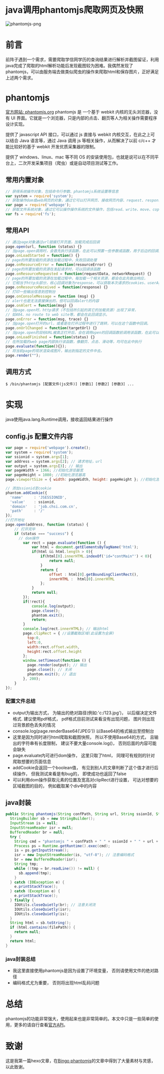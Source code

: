 # java调用phantomjs爬取网页及快照


![phantomjs-png](/images/post/phantomjs.png)
<!-- more -->

# 前言
前阵子遇到一个需求，需要爬取学信网学历的查询结果进行解析并截图留证，利用java完成了爬取的html解析功能后发现截图较为困难。我偶然发现了 phantomjs，可以由服务端去做类似爬虫的操作来爬取html和保存图片，正好满足上述两个需求。

# phantomjs
[官方网站: phantomjs.org](http://phantomjs.org)
phantomjs 是 一个基于 webkit 内核的无头浏览器，没有 UI 界面。它就是一个浏览器，只是内部的点击、翻页等人为相关操作需要程序设计实现。

提供了 javascript API 接口，可以通过 js 直接与 webkit 内核交互，在此之上可以结合 Java 语言等，通过 Java 调用 js 等相关操作，从而解决了以前 c/c++ 才能比较好的基于 webkit 开发优质采集器的限制。

提供了 windows、linux、mac 等不同 OS 的安装使用包，也就是说可以在不同平台上，二次开发采集项目（爬虫）或是自动项目测试等工作。

## 常用内置对象
```javascript
// 获得系统操作对象，包括命令行参数、phantomjs系统设置等信息
var system = require('system');
// 获取操作dom或web网页的对象，通过它可以打开网页、接收网页内容、request、response参数，其为最核心对象。
var page = require('webpage');
// 获取文件系统对象，通过它可以操作操作系统的文件操作，包括read、write、move、copy、delete等。
var fs = require('fs');
```

## 常用API
```javascript
// 通过page对象通过url链接打开页面，加载完成后回调
page.open(url, function (status) {}
// 当page.open调用时，会首先执行该函数，在此可以预置一些参数或函数，用于后边的回调函数中
page.onLoadStarted = function() {}
// page的所要加载的资源在加载过程中，失败回调处理
page.onResourceError = function(resourceError) {}
// page的所要加载的资源在发起请求时，可以回调该函数
page.onResourceRequested = function(requestData, networkRequest) {}
// page的所要加载的资源在加载过程中，每加载一个相关资源，都会在此先做出响应，
// 它相当于http头部分，核心回调对象为response，可以获取本次请求的cookies、userAgent等
page.onResourceReceived = function(response) {}
// 打印一些输出信息到控制台
page.onConsoleMessage = function (msg) {}
// alert也是无法直接弹出的，但可以回调alert的内容
page.onAlert = function(msg) {}
// 当page.open时，http请求（不包括所引起的其它的加载资源）出现了异常，
// 如404、no route to web site等，都会在此回调显示。
page.onError = function(msg, trace) {}
// 当page.open打开的url，或者是在打开过程中进行了跳转，可以在这个函数中回调。
page.onUrlChanged = function(targetUrl) {}
// 当page.open的目标URL被真正打开后，会在调用open的回调函数前调用该函数，在此可以进行内部的翻页等操作
page.onLoadFinished = function(status) {}
// 在所加载的web page内部执行该函数，像翻页、点击、滑动等，均可在此中执行
page.evaluate(function(){});
// 将当前page的现状渲染成图片，输出到指定的文件中去。
page.render("");
```

## 调用方式
```shell
$ /bin/phantomjs [配置文件(js文件)] [参数1] [参数2] [参数3] ...
```
# 实现
java使用java.lang.Runtime调用，接收返回结果进行操作

## config.js 配置文件内容
```javascript
var page = require('webpage').create();
var system = require('system');
var ssionid = system.args[1]; 
var address = system.args[2]; // 请求地址，url
var output = system.args[3]; // 输出
var pageWidth = 1366; //初始化游览器宽
var pageHeight = 1080; //初始化游览器高
page.viewportSize = { width: pageWidth, height: pageHeight }; //初始化游览器

// 添加ssionid至cookie
phantom.addCookie({
  'name'     : 'JSESSIONID',  
  'value'    : ssionid,  
  'domain'   : 'job.chsi.com.cn',
  'path'     : '/'
});
//打开地址
page.open(address, function (status) {
    // 打开完毕
    if (status === "success") {
      // dom操作
        var rect = page.evaluate(function () {
            var html = document.getElementsByTagName('html');
            if(html && html.length > 0){
                if(html[0].innerHTML.indexOf('id="contMain"') < 0){
                    return null;
                }
                return {
                    offset : html[0].getBoundingClientRect(),
                    innerHTML :  html[0].innerHTML   
                };
            }
            return null;
        });
        if(!rect){
            console.log(output);
            page.close();
            phantom.exit();
            return;
        }
        console.log(rect.innerHTML); // 输出html
        page.clipRect = { //设置截取区域(此设置为全屏)
          top:0,
          left:0,
          width:rect.offset.width,
          height:rect.offset.height
        };
        window.setTimeout(function () {
          page.render(output); // 输出
          page.close(); // 关闭
          phantom.exit(); // 退出
        }, 200); 
    }
});
```
### 配置文件总结
- output为输出方式， 为输出的绝对路径(例如:'c:/123.jpg')， 以后缀决定文件格式. 建议使用pdf格式， pdf格式目前测试来看没有出现问题， 图片则出现过背景颜色丢失的情况
- console.log(page.renderBase64('JPEG')) 以Base64的格式输出至控制台
- 这里是因为同时进行html爬取和截图快照， 所以不使用Base64的方式， 且输出的字符串有长度限制， 建议不要大量console.log()， 否则后面的内容可能会缺失
- page.evaluate内可进行dom操作， 这里只取了html， 同理可有规则的针对爬取想要的页面信息
- addCookie会返回一个boolean值， 有见到别人的文章判断了这个值才进行后续操作，  但我测试来看是有bug的， 即使成功也返回了false
- 可以利用dom操作获取元素的位置及宽高对clipRect进行设置， 可达对想要的区域截图的目的， 例如截取某个div中的内容

## java封装
```java
public String phantomjs(String confPath, String url, String ssionId, String outPath) {
  StringBuilder sb = new StringBuilder();
  InputStream is = null;
  InputStreamReader isr = null;
  BufferedReader br = null;
  try {
    String cmd = "phantomjs " + confPath + " " + ssionId + " " + url + " " + outPath;
    Process ps = Runtime.getRuntime().exec(cmd);
    is = ps.getInputStream();
    isr = new InputStreamReader(is, "utf-8"); // 注意编码格式
    br = new BufferedReader(isr);
    String tmp;
    while ((tmp = br.readLine()) != null) {
      sb.append(tmp);
    }
  } catch (IOException e) {
    e.printStackTrace();
  } catch (Exception e) {
    e.printStackTrace();
  } finally {
    IOUtils.closeQuietly(br); // 注意关闭流
    IOUtils.closeQuietly(isr);
    IOUtils.closeQuietly(is);
  }
  String html = sb.toString();
  if (html.contains(filePath)) {
    return null;
  }
  return html;
}
```
### java封装总结
- 我这里直接使用phantomjs是因为设置了环境变量， 否则请使用文件的绝对路径
- 编码格式尤为重要， 否则将出现html乱码问题

# 总结
phantomjs的功能非常强大，使用起来也是非常简单的。本文中只是一些简单的使用，更多的请自行查看[官方API](http://phantomjs.org/api/webpage/)。

# 致谢
这是我第一篇hexo文章，在[Bingo phantomjs](https://bingozb.github.io/51.html)的文章中得到了大量素材与灵感，以此致谢。

